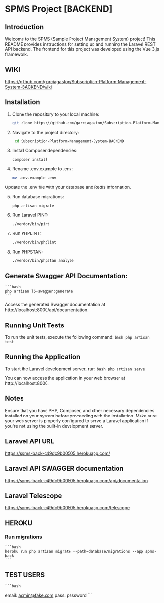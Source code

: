 # SPMS Project [BACKEND]

## Introduction
Welcome to the SPMS (Sample Project Management System) project! This README provides instructions for setting up and running the Laravel REST API backend. The frontend for this project was developed using the Vue 3.js framework.

## WIKI
https://github.com/garciagaston/Subscription-Platform-Management-System-BACKEND/wiki

## Installation

1. Clone the repository to your local machine:
   ```bash
   git clone https://github.com/garciagaston/Subscription-Platform-Management-System-BACKEND.git
2. Navigate to the project directory:
   ```bash
    cd Subscription-Platform-Management-System-BACKEND
3. Install Composer dependencies:
    ```bash
    composer install
4. Rename .env.example to .env:
    ```bash
    mv .env.example .env
Update the .env file with your database and Redis information.

5. Run database migrations:
    ```bash
    php artisan migrate
6. Run Laravel PINT:
    ```bash
    ./vendor/bin/pint
7. Run PHPLINT:
    ```bash
    ./vendor/bin/phplint
8. Run PHPSTAN:
    ```bash
    ./vendor/bin/phpstan analyse

## Generate Swagger API Documentation:
    ```bash
    php artisan l5-swagger:generate
    ```
Access the generated Swagger documentation at http://localhost:8000/api/documentation.

## Running Unit Tests
To run the unit tests, execute the following command:
    ```bash
    php artisan test
    ```

## Running the Application
To start the Laravel development server, run:
    ```bash
    php artisan serve
    ```

You can now access the application in your web browser at http://localhost:8000.

## Notes
Ensure that you have PHP, Composer, and other necessary dependencies installed on your system before proceeding with the installation.
Make sure your web server is properly configured to serve a Laravel application if you're not using the built-in development server.


## Laravel API URL
https://spms-back-c49dc9b00505.herokuapp.com/

## Laravel API SWAGGER documentation
https://spms-back-c49dc9b00505.herokuapp.com/api/documentation

## Laravel Telescope
https://spms-back-c49dc9b00505.herokuapp.com/telescope


## HEROKU

### Run migrations
    ```bash
    heroku run php artisan migrate --path=database/migrations --app spms-back
    ```

## TEST USERS
    ```bash
email: admin@fake.com
pass: password
    ```
